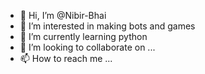 - 👋 Hi, I’m @Nibir-Bhai
- 👀 I’m interested in making bots and games
- 🌱 I’m currently learning python
- 💞️ I’m looking to collaborate on ...
- 📫 How to reach me ...

<!---
Nibir-Bhai/Nibir-Bhai is a ✨ special ✨ repository because its `README.md` (this file) appears on your GitHub profile.
You can click the Preview link to take a look at your changes.
--->
